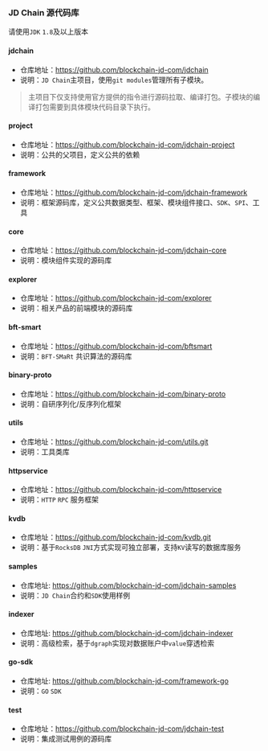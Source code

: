 ### JD Chain 源代码库

请使用`JDK` `1.8`及以上版本

#### jdchain

- 仓库地址：https://github.com/blockchain-jd-com/jdchain
- 说明：`JD Chain`主项目，使用`git modules`管理所有子模块。

> 主项目下仅支持使用官方提供的指令进行源码拉取、编译打包。子模块的编译打包需要到具体模块代码目录下执行。

#### project

- 仓库地址：https://github.com/blockchain-jd-com/jdchain-project
- 说明：公共的父项目，定义公共的依赖

#### framework 

- 仓库地址：https://github.com/blockchain-jd-com/jdchain-framework
- 说明：框架源码库，定义公共数据类型、框架、模块组件接口、`SDK`、`SPI`、工具

#### core

- 仓库地址：https://github.com/blockchain-jd-com/jdchain-core
- 说明：模块组件实现的源码库

#### explorer

- 仓库地址：https://github.com/blockchain-jd-com/explorer
- 说明：相关产品的前端模块的源码库

#### bft-smart

- 仓库地址：https://github.com/blockchain-jd-com/bftsmart
- 说明：`BFT-SMaRt` 共识算法的源码库

#### binary-proto

- 仓库地址：https://github.com/blockchain-jd-com/binary-proto
- 说明：自研序列化/反序列化框架

#### utils

- 仓库地址：https://github.com/blockchain-jd-com/utils.git
- 说明：工具类库

#### httpservice

- 仓库地址：https://github.com/blockchain-jd-com/httpservice
- 说明：`HTTP` `RPC` 服务框架

#### kvdb

- 仓库地址：https://github.com/blockchain-jd-com/kvdb.git
- 说明：基于`RocksDB` `JNI`方式实现可独立部署，支持`KV`读写的数据库服务

#### samples

- 仓库地址: https://github.com/blockchain-jd-com/jdchain-samples
- 说明：`JD Chain`合约和`SDK`使用样例

#### indexer

- 仓库地址: https://github.com/blockchain-jd-com/jdchain-indexer
- 说明：高级检索，基于`dgraph`实现对数据账户中`value`穿透检索

#### go-sdk

- 仓库地址: https://github.com/blockchain-jd-com/framework-go
- 说明：`GO` `SDK`

#### test

- 仓库地址：https://github.com/blockchain-jd-com/jdchain-test
- 说明：集成测试用例的源码库